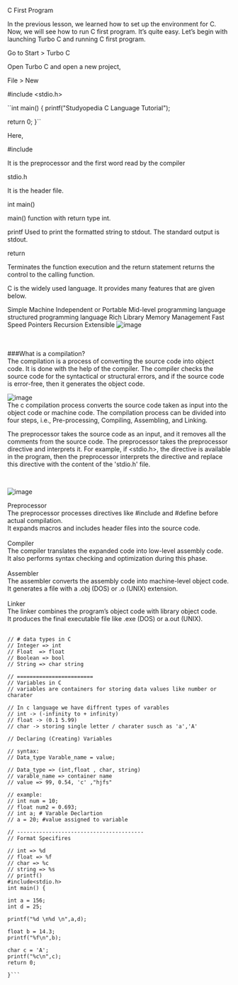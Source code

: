C First Program

In the previous lesson, we learned how to set up the environment for C. Now, we will see how to run C first program.  It’s quite easy. Let’s begin with launching Turbo C and running C first program.

Go to Start > Turbo C

Open Turbo C and open a new project,

File > New


#include <stdio.h>
 
``int main()
{
   printf("Studyopedia C Language Tutorial"); 
 
   return 0;
}``

 
Here,

#include

It is the preprocessor and the first word read by the compiler

stdio.h

It is the header file.

int main()

main() function with return type int.

printf
Used to print the formatted string to stdout. The standard output is stdout.

return

Terminates the function execution and the return statement returns the control to the calling function.


C is the widely used language. It provides many features that are given below.

Simple
Machine Independent or Portable
Mid-level programming language
structured programming language
Rich Library
Memory Management
Fast Speed
Pointers
Recursion
Extensible
![image](https://github.com/user-attachments/assets/8228baea-a92c-4bae-9741-5f5021984f7a)

<br>
<br>
###What is a compilation?<br>
The compilation is a process of converting the source code into object code. It is done with the help of the compiler. The compiler checks the source code for the syntactical or structural errors, and if the source code is error-free, then it generates the object code.<br>


![image](https://github.com/user-attachments/assets/a713bb4a-d5fa-4e57-959a-89c735294ba5)
<br>
The c compilation process converts the source code taken as input into the object code or machine code. The compilation process can be divided into four steps, i.e., Pre-processing, Compiling, Assembling, and Linking.<br>

The preprocessor takes the source code as an input, and it removes all the comments from the source code. The preprocessor takes the preprocessor directive and interprets it. For example, if <stdio.h>, the directive is available in the program, then the preprocessor interprets the directive and replace this directive with the content of the 'stdio.h' file.<br>

<br>

![image](https://github.com/user-attachments/assets/01ff5016-9c46-4e48-9fec-f175be345b3f)
<br>

Preprocessor<br>
The preprocessor processes directives like #include and #define before actual compilation.<br>
It expands macros and includes header files into the source code.<br>
<br>
Compiler<br>
The compiler translates the expanded code into low-level assembly code.<br>
It also performs syntax checking and optimization during this phase.<br>
<br>
Assembler<br>
The assembler converts the assembly code into machine-level object code.<br>
It generates a file with a .obj (DOS) or .o (UNIX) extension.<br>
<br>
Linker<br>
The linker combines the program’s object code with library object code.<br>
It produces the final executable file like .exe (DOS) or a.out (UNIX).<br>
<br>


```
// # data types in C 
// Integer => int 
// Float  => float
// Boolean => bool
// String => char string

// ========================
// Variables in C 
// variables are containers for storing data values like number or charater 

// In c language we have diffrent types of varables 
// int -> (-infinity to + infinity)
// float -> (0.1 5.99)
// char -> storing single letter / charater susch as 'a','A'

// Declaring (Creating) Variables 

// syntax:
// Data_type Varable_name = value;

// Data_type => (int,float , char, string)
// varable_name => container name 
// value => 99, 0.54, 'c' ,"hjfs"

// example:
// int num = 10;
// float num2 = 0.693;
// int a; # Varable Declartion 
// a = 20; #value assigned to variable 

// ----------------------------------------
// Format Specifires

// int => %d 
// float => %f 
// char => %c 
// string => %s 
// printf()
#include<stdio.h>
int main() {
    
int a = 156;
int d = 25;

printf("%d \n%d \n",a,d);

float b = 14.3;
printf("%f\n",b);

char c = 'A';
printf("%c\n",c);
return 0;

}```
